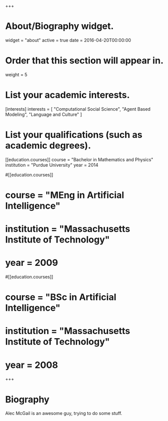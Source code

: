 +++
# About/Biography widget.
widget = "about"
active = true
date = 2016-04-20T00:00:00

# Order that this section will appear in.
weight = 5

# List your academic interests.
[interests]
  interests = [
    "Computational Social Science",
    "Agent Based Modeling",
    "Language and Culture"
  ]

# List your qualifications (such as academic degrees).
[[education.courses]]
  course = "Bachelor in Mathematics and Physics"
  institution = "Purdue University"
  year = 2014

#[[education.courses]]
#  course = "MEng in Artificial Intelligence"
#  institution = "Massachusetts Institute of Technology"
#  year = 2009

#[[education.courses]]
#  course = "BSc in Artificial Intelligence"
#  institution = "Massachusetts Institute of Technology"
#  year = 2008
 
+++

# Biography

Alec McGail is an awesome guy, trying to do some stuff.
